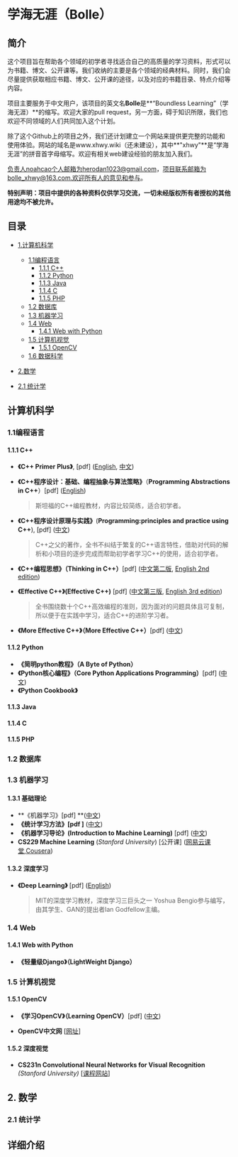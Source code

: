 # 学海无涯（Bolle）

## 简介

这个项目旨在帮助各个领域的初学者寻找适合自己的高质量的学习资料，形式可以为书籍、博文、公开课等。我们收纳的主要是各个领域的经典材料。同时，我们会尽量提供获取相应书籍、博文、公开课的途径，以及对应的书籍目录、特点介绍等内容。

项目主要服务于中文用户，该项目的英文名**Bolle**是**“Boundless Learning”（学海无涯）**的缩写。欢迎大家的pull request，另一方面，碍于知识所限，我们也欢迎不同领域的人们共同加入这个计划。

除了这个Github上的项目之外，我们还计划建立一个网站来提供更完整的功能和使用体验。网站的域名是www.xhwy.wiki（还未建设），其中**"xhwy"**是“学海无涯”的拼音首字母缩写。欢迎有相关web建设经验的朋友加入我们。

负责人noahcao个人邮箱为herodan1023@gmail.com，项目联系邮箱为bolle_xhwy@163.com.欢迎所有人的意见和参与。

**特别声明：项目中提供的各种资料仅供学习交流，一切未经版权所有者授权的其他用途均不被允许。**

## 目录

* [1.计算机科学](#cs)
  * [1.1编程语言](#pl)
    * [1.1.1 C++](#cpp)
    * [1.1.2 Python](#py)
    * [1.1.3 Java](#java)
    * [1.1.4 C](#c)
    * [1.1.5 PHP](#php)
  * [1.2 数据库](#database)
  * [1.3 机器学习](#ml)
  * [1.4 Web](#web)
    * [1.4.1 Web with Python](#pyweb)
  * [1.5 计算机视觉](#cv)
    * [1.5.1 OpenCV](#opencv)
  * [1.6 数据科学](#datascience)
* [2.数学](#math)


* [2.1 统计学](#statics)


<h2 id="cs">计算机科学</h2>

<h3 id="pl">1.1编程语言</h3>

<h4 id="cpp">1.1.1 C++</h4>

* **《C++ Primer Plus》**, [pdf] ([English](http://pan.baidu.com/s/1kUY8tPP), [中文](http://pan.baidu.com/s/1o7LBbqq))

* **《C++程序设计：基础、编程抽象与算法策略》**（**Programming Abstractions in C++**）[pdf] ([English](http://pan.baidu.com/s/1nv8wgkD))

  > 斯坦福的C++编程教材，内容比较简练，适合初学者。

* **《C++程序设计原理与实践》**(**Programming:principles and practice using C++**), [pdf] ([中文](http://pan.baidu.com/s/1dFEcenn))

  > C++之父的著作，全书不纠结于繁复的C++语言特性，借助对代码的解析和小项目的逐步完成而帮助初学者学习C++的使用，适合初学者。

* **《C++编程思想》（Thinking in C++）**[pdf] ([中文第二版](http://pan.baidu.com/s/1milx7TI), [English 2nd edition](http://pan.baidu.com/s/1o8fTPFW))

* **《Effective C++》(Effective C++)** [pdf]  ([中文第三版](http://pan.baidu.com/s/1nvr1g4D), [English 3rd edition](http://pan.baidu.com/s/1bpw5lfx))

  > 全书围绕数十个C++高效编程的准则，因为面对的问题具体且可复制，所以便于在实践中学习，适合C++的进阶学习者。

* **《More Effective C++》（More Effective C++）**[pdf] ([中文](http://pan.baidu.com/s/1hrFHFwS))

<h4 id="py">1.1.2 Python</h4>

- **《简明python教程》（A Byte of Python）**
- **《Python核心编程》（Core Python Applications Programming）**[pdf] ([中文](http://pan.baidu.com/s/1hrRSQsk))
- **《Python Cookbook》**

<h4 id="java">1.1.3 Java</h4>

<h4 id="c">1.1.4 C</h4>

<h4 id="php">1.1.5 PHP</h4>

<h3 id="database">1.2 数据库</h3>

<h3 id="ml">1.3 机器学习</h3>

<h4 id="1.3.1">1.3.1 基础理论</h4>

* **《机器学习》[pdf] **([中文](http://pan.baidu.com/s/1gfOhwQJ))
* **《统计学习方法》[pdf ]** ([中文](http://pan.baidu.com/s/1dEJl7Vz))
* **《机器学习导论》(Introduction to Machine Learning)** [pdf] ([中文](http://pan.baidu.com/s/1hrAXTbu))
* **CS229 Machine Learning** (*Stanford University*) [公开课] ([网易云课堂](http://open.163.com/special/opencourse/machinelearning.html),[Cousera](https://www.coursera.org/learn/machine-learning))

<h4 id="dl">1.3.2 深度学习</h4>

* **《Deep Learning》** [pdf] ([English](http://pan.baidu.com/s/1cjGcJ8))

  > MIT的深度学习教材，深度学习三巨头之一 Yoshua Bengio参与编写，由其学生、GAN的提出者Ian Godfellow主编。

<h3 id="web">1.4 Web</h3>

<h4 id="pyweb">1.4.1 Web with Python</h4>

* **《轻量级Django》（LightWeight Django）**

<h3 id="cv">1.5 计算机视觉</h3>

<h4 id="opencv">1.5.1 OpenCV</h4>

* **《学习OpenCV》（Learning OpenCV）**[pdf] ([中文](http://pan.baidu.com/s/1nvgBLAp))

- **OpenCV中文网**  [[网址](http://wiki.opencv.org.cn/index.php/%E9%A6%96%E9%A1%B5)] 

<h4 id="deepvision">1.5.2 深度视觉</h4>

* **CS231n Convolutional Neural Networks for Visual Recognition** *(Stanford University)* [[课程网站](http://cs231n.stanford.edu/)]



<h2 id="math">2. 数学</h2>

<h3 id="statics">2.1 统计学</h3>



## 详细介绍

